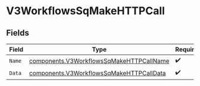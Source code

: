 # V3WorkflowsSqMakeHTTPCall


## Fields

| Field                                                                                                | Type                                                                                                 | Required                                                                                             | Description                                                                                          |
| ---------------------------------------------------------------------------------------------------- | ---------------------------------------------------------------------------------------------------- | ---------------------------------------------------------------------------------------------------- | ---------------------------------------------------------------------------------------------------- |
| `Name`                                                                                               | [components.V3WorkflowsSqMakeHTTPCallName](../../models/components/v3workflowssqmakehttpcallname.md) | :heavy_check_mark:                                                                                   | N/A                                                                                                  |
| `Data`                                                                                               | [components.V3WorkflowsSqMakeHTTPCallData](../../models/components/v3workflowssqmakehttpcalldata.md) | :heavy_check_mark:                                                                                   | N/A                                                                                                  |
